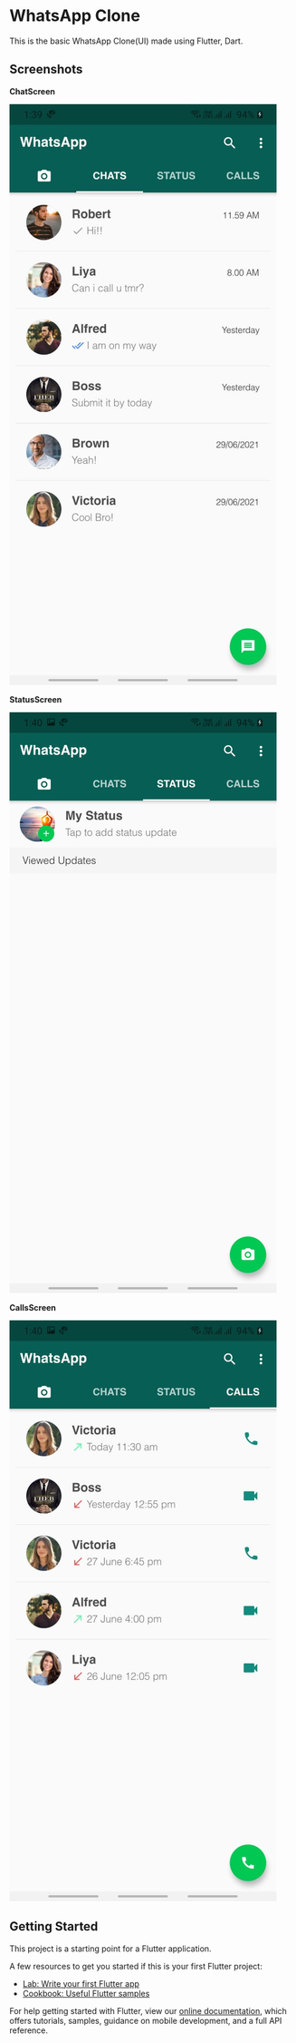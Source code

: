 # WhatsApp Clone

This is the basic WhatsApp Clone(UI) made using Flutter, Dart.

## Screenshots

**ChatScreen**

![Chat](assets\screenshots\chat.jpg)

**StatusScreen**

![Status](assets\screenshots\status.jpg)

**CallsScreen**

![Calls](assets\screenshots\calls.jpg)


## Getting Started

This project is a starting point for a Flutter application.

A few resources to get you started if this is your first Flutter project:

- [Lab: Write your first Flutter app](https://flutter.dev/docs/get-started/codelab)
- [Cookbook: Useful Flutter samples](https://flutter.dev/docs/cookbook)

For help getting started with Flutter, view our
[online documentation](https://flutter.dev/docs), which offers tutorials,
samples, guidance on mobile development, and a full API reference.
